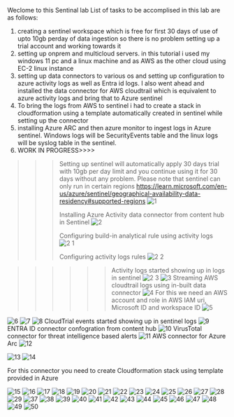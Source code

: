 
Weclome to this Sentinal lab
List of tasks to be accomplised in this lab are as follows:
1. creating a sentinel workspace which is free for first 30 days of use of upto 10gb perday of data ingestion so there is no problem setting up a trial account and working towards it
2. setting up onprem and multicloud servers. in this tutorial i used my windows 11 pc and a linux machine and as AWS as the other cloud using EC-2 linux instance  
3. setting up data connectors to various os and setting up configuration to azure activity logs as well as Entra id logs. I also went ahead and installed the data connector for AWS cloudtrail which is equivalent to azure activity logs and bring that to Azure sentinel
4. To bring the logs from AWS to sentinel i had to create a stack in cloudformation using a template automatically created in sentinel while setting up the connector
5. installing Azure ARC and then azure monitor to ingest logs in Azure sentinel. Windows logs will be SecurityEvents table and the linux logs will be syslog table in the sentinel. 
6. WORK IN PROGRESS>>>>


>>>Setting up sentinel will automatically apply 30 days trial with 10gb per day limit and you continue using it for 30 days without any problem. Please note that sentinel can only run in certain regions https://learn.microsoft.com/en-us/azure/sentinel/geographical-availability-data-residency#supported-regions
![1](https://github.com/user-attachments/assets/1fe7d09d-075b-4e86-88dc-51a6060238e9)
>>>
>>>Installing Azure Activity data connector from content hub in Sentinel
![2](https://github.com/user-attachments/assets/2e28dba4-74d7-4788-bd4c-57e9c4d5708d)
>>>
>>>Configuring build-in analytical rule using activity logs
![2 1](https://github.com/user-attachments/assets/dfe0ae19-6b6a-41c5-8592-d9b967113dd0)
>>>
>>>Configuring activity logs rules
![2 2](https://github.com/user-attachments/assets/64c69c9d-10e8-4584-97f9-fe45c808730d)

>>>>>>Activity logs started showing up in logs in sentinel
![2 3](https://github.com/user-attachments/assets/3d2d9ed5-3e36-4b8b-bd3d-1159833ba958)
![3](https://github.com/user-attachments/assets/b93dbbd3-5f15-44dd-96e0-e090830c954b)
>>>Streaming AWS cloudtrail logs using in-built data connector
![4](https://github.com/user-attachments/assets/0659f2a8-3366-4786-bc4b-aa9f71e259e4)
>>>For this we need an AWS account and role in AWS IAM uri, Microsoft ID and workspace ID
![5](https://github.com/user-attachments/assets/8bdae91f-4e03-4178-8c41-da3a6befd21a)
>>>
![6](https://github.com/user-attachments/assets/4c1ff5a3-4b1f-4d34-aba9-77a9b1ff8251)
![7](https://github.com/user-attachments/assets/31186f73-ffcd-4ab3-a672-bda5bd29bf5e)
![8](https://github.com/user-attachments/assets/b6aa33b9-1de2-470e-b211-285065e982bb)
CloudTrial events started showing up in sentinel logs
![9](https://github.com/user-attachments/assets/46727e3d-f75c-4cfe-89f4-a59f971d0a5a)
ENTRA ID connector confogration from content hub
![10](https://github.com/user-attachments/assets/c7f664c2-5222-4db3-a38e-50f58f292585)
VirusTotal connector for threat intelligence based alerts
![11](https://github.com/user-attachments/assets/6f3ff261-904b-4c5f-b42b-f8dca463ab1c)
AWS connector for Azure Arc
![12](https://github.com/user-attachments/assets/33965b7e-a50d-4e52-8b8f-8eae729f8c6d)

![13](https://github.com/user-attachments/assets/0932687d-0a3e-495b-b96b-6ad6eb3e3017)
![14](https://github.com/user-attachments/assets/7c43fc43-e449-4da1-86af-307e9907a012)

For this connector you need to create Cloudformation stack using template provided in Azure

![15](https://github.com/user-attachments/assets/9a312bfe-f790-4b78-84af-cfe86090ef12)
![16](https://github.com/user-attachments/assets/cd81df54-0f17-470d-b994-6ad3f3b0a8b8)
![17](https://github.com/user-attachments/assets/b79ce393-15ee-4f3a-8a00-0bbe72766c2a)
![18](https://github.com/user-attachments/assets/bd769f4b-732a-42b8-a05a-8e02c3cd8a5c)
![19](https://github.com/user-attachments/assets/520b4b14-5327-4ab8-89d2-f45fb8378176)
![20](https://github.com/user-attachments/assets/ab4d781d-bd64-4c37-8844-d9734e829b1e)
![21](https://github.com/user-attachments/assets/420b75e8-33c1-4628-9b8d-84e5fb72eee9)
![22](https://github.com/user-attachments/assets/714607cd-3f9b-4727-88a8-8351c0cf2c24)
![23](https://github.com/user-attachments/assets/a957b8ec-52ab-4b33-b4c6-0fa7835b3a7f)
![24](https://github.com/user-attachments/assets/07f8943b-35f7-4e43-9c09-9833ff0ebaab)
![25](https://github.com/user-attachments/assets/5cc70d2c-9849-4473-9e2a-c9e53dede0fa)
![26](https://github.com/user-attachments/assets/1d7242a7-1d1f-4a78-9bb0-956aa4d3138e)
![27](https://github.com/user-attachments/assets/9056e765-7885-4a91-a337-6179489d4368)
![28](https://github.com/user-attachments/assets/858bac7d-8afb-41aa-8cb5-5fb4964bba6f)
![29](https://github.com/user-attachments/assets/09916999-0c9a-4670-be9f-47c011883c73)
![37](https://github.com/user-attachments/assets/4e41f38b-bc91-46b0-ae20-3ac7ad15ef06)
![38](https://github.com/user-attachments/assets/b419afa6-9a2b-454e-a4ec-b94ea3f735d1)
![39](https://github.com/user-attachments/assets/d59a1e09-57ed-4634-88b0-66e79d335f46)
![40](https://github.com/user-attachments/assets/34683837-fa41-468b-b851-1a1940b89aa7)
![41](https://github.com/user-attachments/assets/5aee1e3a-f96f-4205-8d40-c5b7294aaacb)
![42](https://github.com/user-attachments/assets/5a338952-0c49-4d00-af45-012100f7dd98)
![43](https://github.com/user-attachments/assets/9786dfc8-8dab-41eb-9e2f-5ac78cb9f2f6)
![44](https://github.com/user-attachments/assets/dc8bd5e9-9e44-4503-b8f8-4a1ff2d1a316)
![45](https://github.com/user-attachments/assets/ff88fadb-27e2-42a3-a7e8-925d7544645e)
![46](https://github.com/user-attachments/assets/587ec078-bf43-4fd5-87ca-d6445690dee4)
![47](https://github.com/user-attachments/assets/00dc2e4c-e236-45ba-841b-7187945380d0)
![48](https://github.com/user-attachments/assets/958be2b3-6cee-45a9-b799-ee24c56f7756)
![49](https://github.com/user-attachments/assets/b6a6767e-6306-4abe-957a-f587d316bf55)
![50](https://github.com/user-attachments/assets/51121af6-7e4f-4ce3-bd34-b74aee213f41)
